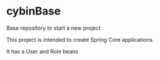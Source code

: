 # cybinBase
Base repository to start a new project

This project is intended to create Spring Core applications.

It has a User and Role beans
